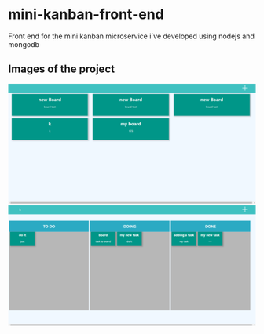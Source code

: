 # mini-kanban-front-end
Front end for the mini kanban microservice i´ve developed using nodejs and mongodb

<h2>Images of the project</h2>
<img src="https://github.com/KevinDaSilvaS/mini-kanban-front-end/blob/master/images/boards.png">

<img src="https://github.com/KevinDaSilvaS/mini-kanban-front-end/blob/master/images/tasks.png">
